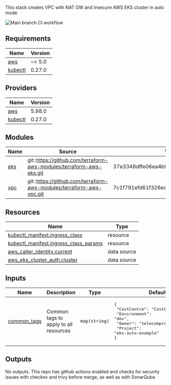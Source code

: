 This stack creates VPC with NAT GW and insecure AWS EKS cluster in auto mode

![Main branch CI workflow](https://github.com/telecomprofi/aws-eks-auto-terraform/actions/workflows/terraform-ci.yml/badge.svg)

## Requirements

| Name | Version |
|------|---------|
| <a name="requirement_aws"></a> [aws](#requirement\_aws) | ~> 5.0 |
| <a name="requirement_kubectl"></a> [kubectl](#requirement\_kubectl) | 0.27.0 |

## Providers

| Name | Version |
|------|---------|
| <a name="provider_aws"></a> [aws](#provider\_aws) | 5.98.0 |
| <a name="provider_kubectl"></a> [kubectl](#provider\_kubectl) | 0.27.0 |

## Modules

| Name | Source | Version |
|------|--------|---------|
| <a name="module_eks"></a> [eks](#module\_eks) | git::https://github.com/terraform-aws-modules/terraform-aws-eks.git | 37e3348dffe06ea4b9adf9b54512e4efdb46f425 |
| <a name="module_vpc"></a> [vpc](#module\_vpc) | git::https://github.com/terraform-aws-modules/terraform-aws-vpc.git | 7c1f791efd61f326ed6102d564d1a65d1eceedf0 |

## Resources

| Name | Type |
|------|------|
| [kubectl_manifest.ingress_class](https://registry.terraform.io/providers/bnu0/kubectl/0.27.0/docs/resources/manifest) | resource |
| [kubectl_manifest.ingress_class_params](https://registry.terraform.io/providers/bnu0/kubectl/0.27.0/docs/resources/manifest) | resource |
| [aws_caller_identity.current](https://registry.terraform.io/providers/hashicorp/aws/latest/docs/data-sources/caller_identity) | data source |
| [aws_eks_cluster_auth.cluster](https://registry.terraform.io/providers/hashicorp/aws/latest/docs/data-sources/eks_cluster_auth) | data source |

## Inputs

| Name | Description | Type | Default | Required |
|------|-------------|------|---------|:--------:|
| <a name="input_common_tags"></a> [common\_tags](#input\_common\_tags) | Common tags to apply to all resources | `map(string)` | <pre>{<br/>  "CostCentre": "CostCentreExample",<br/>  "Environment": "dev",<br/>  "Owner": "telecomprofi",<br/>  "Project": "eks-auto-example"<br/>}</pre> | no |

## Outputs

No outputs.
This repo has github actions enabled and checks for security issues with checkov and trivy before merge, as well as with SonarQube
